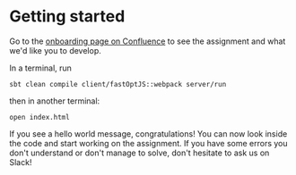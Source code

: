 # Getting started

Go to the [onboarding page on Confluence](https://lunatech.atlassian.net/wiki/spaces/INTRANET/pages/3309469697/Onboarding#Learning-exercise) to see the assignment and what we'd like you to develop.

In a terminal, run

    sbt clean compile client/fastOptJS::webpack server/run
	
then in another terminal:

	open index.html
	
If you see a hello world message, congratulations! You can now look inside the code and start working on the assignment. If you have some errors you don't understand or don't manage to solve, don't hesitate to ask us on Slack!

